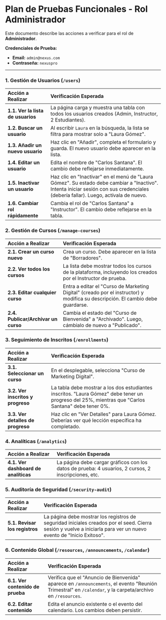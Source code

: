 # Plan de Pruebas Funcionales - Rol Administrador

Este documento describe las acciones a verificar para el rol de **Administrador**.

**Credenciales de Prueba:**
*   **Email:** `admin@nexus.com`
*   **Contraseña:** `nexuspro`

---

### 1. Gestión de Usuarios (`/users`)

| Acción a Realizar | Verificación Esperada |
| :--- | :--- |
| **1.1. Ver la lista de usuarios** | La página carga y muestra una tabla con todos los usuarios creados (Admin, Instructor, 2 Estudiantes). |
| **1.2. Buscar un usuario** | Al escribir `Laura` en la búsqueda, la lista se filtra para mostrar solo a "Laura Gómez". |
| **1.3. Añadir un nuevo usuario** | Haz clic en "Añadir", completa el formulario y guarda. El nuevo usuario debe aparecer en la lista. |
| **1.4. Editar un usuario** | Edita el nombre de "Carlos Santana". El cambio debe reflejarse inmediatamente. |
| **1.5. Inactivar un usuario** | Haz clic en "Inactivar" en el menú de "Laura Gómez". Su estado debe cambiar a "Inactivo". Intenta iniciar sesión con sus credenciales (debería fallar). Luego, actívala de nuevo. |
| **1.6. Cambiar rol rápidamente** | Cambia el rol de "Carlos Santana" a "Instructor". El cambio debe reflejarse en la tabla. |

### 2. Gestión de Cursos (`/manage-courses`)

| Acción a Realizar | Verificación Esperada |
| :--- | :--- |
| **2.1. Crear un curso nuevo** | Crea un curso. Debe aparecer en la lista de "Borradores". |
| **2.2. Ver todos los cursos** | La lista debe mostrar todos los cursos de la plataforma, incluyendo los creados por el Instructor de prueba. |
| **2.3. Editar cualquier curso** | Entra a editar el "Curso de Marketing Digital" (creado por el instructor) y modifica su descripción. El cambio debe guardarse. |
| **2.4. Publicar/Archivar un curso** | Cambia el estado del "Curso de Bienvenida" a "Archivado". Luego, cámbialo de nuevo a "Publicado". |

### 3. Seguimiento de Inscritos (`/enrollments`)

| Acción a Realizar | Verificación Esperada |
| :--- | :--- |
| **3.1. Seleccionar un curso** | En el desplegable, selecciona "Curso de Marketing Digital". |
| **3.2. Ver inscritos y progreso** | La tabla debe mostrar a los dos estudiantes inscritos. "Laura Gómez" debe tener un progreso del 25%, mientras que "Carlos Santana" debe tener 0%. |
| **3.3. Ver detalles de progreso** | Haz clic en "Ver Detalles" para Laura Gómez. Deberías ver qué lección específica ha completado. |

### 4. Analíticas (`/analytics`)

| Acción a Realizar | Verificación Esperada |
| :--- | :--- |
| **4.1. Ver dashboard de analíticas** | La página debe cargar gráficos con los datos de prueba: 4 usuarios, 2 cursos, 2 inscripciones, etc. |

### 5. Auditoría de Seguridad (`/security-audit`)

| Acción a Realizar | Verificación Esperada |
| :--- | :--- |
| **5.1. Revisar los registros** | La página debe mostrar los registros de seguridad iniciales creados por el seed. Cierra sesión y vuelve a iniciarla para ver un nuevo evento de "Inicio Exitoso". |

### 6. Contenido Global (`/resources`, `/announcements`, `/calendar`)

| Acción a Realizar | Verificación Esperada |
| :--- | :--- |
| **6.1. Ver contenido de prueba** | Verifica que el "Anuncio de Bienvenida" aparece en `/announcements`, el evento "Reunión Trimestral" en `/calendar`, y la carpeta/archivo en `/resources`. |
| **6.2. Editar contenido** | Edita el anuncio existente o el evento del calendario. Los cambios deben persistir. |
